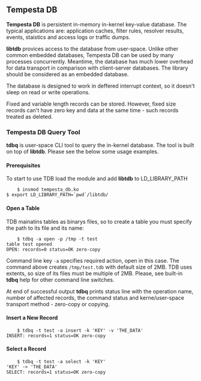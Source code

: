 ## Tempesta DB

**Tempesta DB** is persistent in-memory in-kernel key-value database.
The typical applications are: application caches, filter rules,
resolver results, events, staistics and access logs or traffic dumps.

**libtdb** provices access to the database from user-space. Unlike other common
embedded databases, Tempesta DB can be used by many processes concurrently.
Meantime, the database has much lower overhead for data transport in comparison
with client-server databases. The library should be considered as an embedded
database.

The database is designed to work in deffered interrupt context, so it doesn't
sleep on read or write operations.

Fixed and variable length records can be stored. However, fixed size records
can't have zero key and data at the same time - such records treated as deleted.


### Tempesta DB Query Tool

**tdbq** is user-space CLI tool to query the in-kernel database.
The tool is built on top of **libtdb**.
Please see the below some usage examples.

#### Prerequisites

To start to use TDB load the module and add **libtdb** to LD\_LIBRARY\_PATH

        $ insmod tempesta_db.ko
	$ export LD_LIBRARY_PATH=`pwd`/libtdb/

#### Open a Table

TDB mainatins tables as binarys files, so to create a table you must specify the
path to its file and its name:

        $ tdbq -a open -p /tmp -t test
	table test opened
	OPEN: records=0 status=OK zero-copy

Command line key `-a` specifies required action, open in this case. The command
above creates `/tmp/test.tdb` with default size of 2MB. TDB uses extents,
so size of its files must be multiple of 2MB. Please, see built-in **tdbq** help
for other command line switches.

At end of successful output **tdbq** prints status line with the operation name,
number of affected records, the command status and kerne/user-space transport
method - zero-copy or copying.

#### Insert a New Record

        $ tdbq -t test -a insert -k 'KEY' -v 'THE_DATA'
	INSERT: records=1 status=OK zero-copy

#### Select a Record

        $ tdbq -t test -a select -k 'KEY'
	'KEY' -> 'THE_DATA'
	SELECT: records=1 status=OK zero-copy


